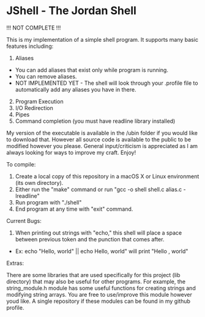 # JShell - The Jordan Shell

!!!  NOT COMPLETE  !!!

This is my implementation of a simple shell program. It supports many basic features including:

1. Aliases
  - You can add aliases that exist only while program is running.
  - You can remove aliases.
  - NOT IMPLEMENTED YET - The shell will look through your .profile file to automatically add any aliases you have in there. 
  
2. Program Execution
3. I/O Redirection
4. Pipes
5. Command completion (you must have readline library installed)

My version of the executable is available in the /ubin folder if you would like to download that.
However all source code is available to the public to be modified however you please. General input/criticism
is appreciated as I am always looking for ways to improve my craft. Enjoy!

To compile:

1. Create a local copy of this repository in a macOS X or Linux environment (its own directory).
2. Either run the "make" command or run "gcc -o shell shell.c alias.c -lreadline"
3. Run program with "./shell"
4. End program at any time with "exit" command. 

Current Bugs:

1. When printing out strings with "echo," this shell will place a space between previous token and the punction that comes    after. 
  - Ex: echo "Hello, world" || echo Hello, world" will print "Hello , world"
  
 Extras:
 
 There are some libraries that are used specifically for this project (lib directory) that may also be useful for other programs. For example, the string_module.h module has some useful functions for creating strings and modifying string arrays. You are free to use/improve this module however youd like. A single repository if these modules can be found in my github profile. 
